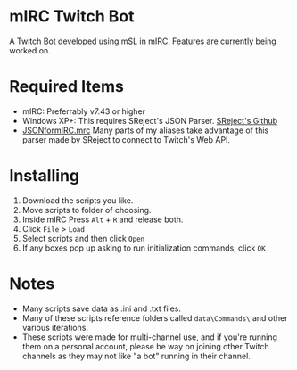 # mIRC Twitch Bot
A Twitch Bot developed using mSL in mIRC. Features are currently being worked on.

# Required Items
* mIRC: Preferrably v7.43 or higher
* Windows XP+: This requires SReject's JSON Parser. [SReject's Github](https://github.com/SReject/mTwitch)
* [JSONformIRC.mrc](https://github.com/SReject/mTwitch/blob/master/resources/JSONForMirc.mrc) Many parts of my aliases take advantage of this parser made by SReject to connect to Twitch's Web API.

# Installing
1. Download the scripts you like.
2. Move scripts to folder of choosing.
3. Inside mIRC Press `Alt` + `R` and release both.
4. Click `File` > `Load`
5. Select scripts and then click `Open`
6. If any boxes pop up asking to run initialization commands, click `OK`

# Notes
* Many scripts save data as .ini and .txt files.
* Many of these scripts reference folders called `data\Commands\` and other various iterations.
* These scripts were made for multi-channel use, and if you're running them on a personal account, please be way on joining other Twitch channels as they may not like "a bot" running in their channel.

